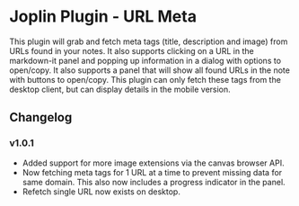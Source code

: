 # Joplin Plugin - URL Meta

This plugin will grab and fetch meta tags (title, description and image) from URLs found in your notes. It also supports clicking on a URL in the markdown-it panel and popping up information in a dialog with options to open/copy. It also supports a panel that will show all found URLs in the note with buttons to open/copy. This plugin can only fetch these tags from the desktop client, but can display details in the mobile version.

## Changelog

### v1.0.1

-   Added support for more image extensions via the canvas browser API.
-   Now fetching meta tags for 1 URL at a time to prevent missing data for same domain. This also now includes a progress indicator in the panel.
-   Refetch single URL now exists on desktop.
